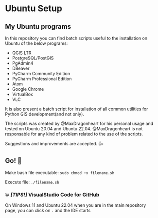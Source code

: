 # Ubuntu Setup
My Ubuntu programs
-----
In this repository you can find batch scripts useful to the installation on Ubuntu of the below programs:
  - QGIS LTR
  - PostgreSQL/PostGIS
  - PgAdmin4
  - DBeaver
  - PyCharm Community Edition
  - PyCharm Professional Edition
  - Atom
  - Google Chrome
  - VirtualBox
  - VLC
  
It is also present a batch script for installation of all common utilities for Python GIS development(and not only).

The scripts was created by @MaxDragonheart for his personal usage and tested on Ubuntu 20.04 and Ubuntu 22.04.
@MaxDragonheart is not responsable for any kind of problem related to the use of the scripts.

Suggestions and improvements are accepted. :+1:


## Go! :rocket:
Make bash file executable: `sudo chmod +x filename.sh`

Execute file: `./filename.sh`


### :collision: *[TIPS!]* VisualStudio Code for GitHub

On Windows 11 and Ubuntu 22.04 when you are in the main repository page, you can click on `.` and the IDE starts
